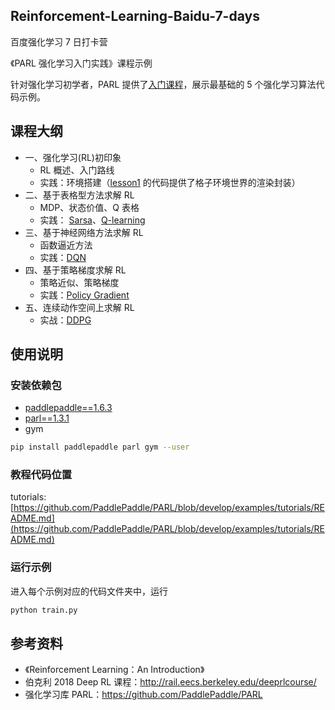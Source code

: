 ## Reinforcement-Learning-Baidu-7-days

百度强化学习 7 日打卡营

《PARL 强化学习入门实践》课程示例

针对强化学习初学者，PARL 提供了[入门课程](https://aistudio.baidu.com/aistudio/course/introduce/1335)，展示最基础的 5 个强化学习算法代码示例。

## 课程大纲

- 一、强化学习(RL)初印象
  - RL 概述、入门路线
  - 实践：环境搭建（[lesson1](lesson1/gridworld.py) 的代码提供了格子环境世界的渲染封装）
- 二、基于表格型方法求解 RL
  - MDP、状态价值、Q 表格
  - 实践： [Sarsa](lesson2/sarsa)、[Q-learning](lesson2/q_learning)
- 三、基于神经网络方法求解 RL
  - 函数逼近方法
  - 实践：[DQN](lesson3/dqn)
- 四、基于策略梯度求解 RL
  - 策略近似、策略梯度
  - 实践：[Policy Gradient](lesson4/policy_gradient)
- 五、连续动作空间上求解 RL
  - 实战：[DDPG](lesson5/ddpg)

## 使用说明

### 安装依赖包

- [paddlepaddle==1.6.3](https://github.com/PaddlePaddle/Paddle)
- [parl==1.3.1](https://github.com/PaddlePaddle/PARL)
- gym

```bash
pip install paddlepaddle parl gym --user
```

### 教程代码位置

tutorials: [https://github.com/PaddlePaddle/PARL/blob/develop/examples/tutorials/README.md](https://github.com/PaddlePaddle/PARL/blob/develop/examples/tutorials/README.md)

### 运行示例

进入每个示例对应的代码文件夹中，运行

```python
python train.py
```

## 参考资料

- 《Reinforcement Learning：An Introduction》
- 伯克利 2018 Deep RL 课程：http://rail.eecs.berkeley.edu/deeprlcourse/
- 强化学习库 PARL：https://github.com/PaddlePaddle/PARL
